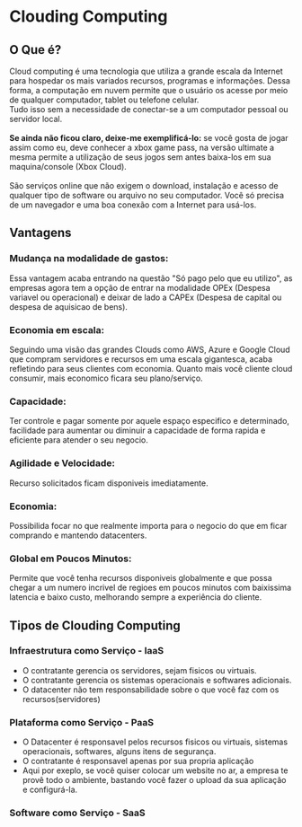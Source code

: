 # Clouding Computing
## O Que é?
Cloud computing é uma tecnologia que utiliza a grande escala da Internet para hospedar os mais variados recursos, programas e informações. Dessa forma, a computação em nuvem permite que o usuário os acesse por meio de qualquer computador, tablet ou telefone celular.
<br>Tudo isso sem a necessidade de conectar-se a um computador pessoal ou servidor local.
<br><br><strong>Se ainda não ficou claro, deixe-me exemplificá-lo:</strong> se você gosta de jogar assim como eu, deve conhecer a xbox game pass, na versão ultimate a mesma permite a utilização de seus jogos sem antes baixa-los em sua maquina/console (Xbox Cloud).
<br><br>São serviços online que não exigem o download, instalação e acesso de qualquer tipo de software ou arquivo no seu computador. Você só precisa de um navegador e uma boa conexão com a Internet para usá-los.

## Vantagens
### Mudança na modalidade de gastos:
Essa vantagem acaba entrando na questão "Só pago pelo que eu utilizo", as empresas agora tem a opção de entrar na modalidade OPEx (Despesa variavel ou operacional) e deixar de lado a CAPEx (Despesa de capital ou despesa de aquisicao de bens).

### Economia em escala:
Seguindo uma visão das grandes Clouds como AWS, Azure e Google Cloud que compram servidores e recursos em uma escala gigantesca, acaba refletindo para seus clientes com economia. Quanto mais você cliente cloud consumir, mais economico ficara seu plano/serviço.

### Capacidade:
Ter controle e pagar somente por aquele espaço especifico e determinado, facilidade para aumentar ou diminuir a capacidade de forma rapida e eficiente para atender o seu negocio.

### Agilidade e Velocidade:
Recurso solicitados ficam disponiveis imediatamente.

### Economia:
Possibilida focar no que realmente importa para o negocio do que em ficar comprando e mantendo datacenters.

### Global em Poucos Minutos:
Permite que você tenha recursos disponiveis globalmente e que possa chegar a um numero incrivel de regioes em poucos minutos com baixissima latencia e baixo custo, melhorando sempre a experiência do cliente.

## Tipos de Clouding Computing
### Infraestrutura como Serviço - IaaS

<ul>
  <li>O contratante gerencia os servidores, sejam fisicos ou virtuais.</li>
  <li>O contratante gerencia os sistemas operacionais e softwares adicionais.</li>
  <li>O datacenter não tem responsabilidade sobre o que você faz com os recursos(servidores)</li>
</ul>

### Plataforma como Serviço - PaaS

<ul>
  <li>O Datacenter é responsavel pelos recursos fisicos ou virtuais, sistemas operacionais, softwares, alguns itens de segurança.</li>
  <li>O contratante é responsavel apenas por sua propria aplicação</li>
  <li>Aqui por exeplo, se você quiser colocar um website no ar, a empresa te provê todo o ambiente, bastando você fazer o upload da sua aplicação e configurá-la.</li>
</ul>

### Software como Serviço - SaaS

